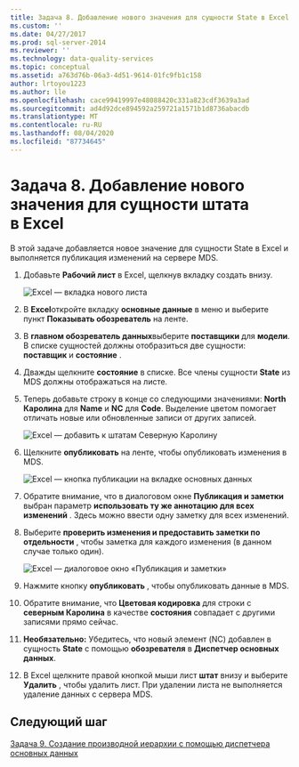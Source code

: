```yaml
---
title: Задача 8. Добавление нового значения для сущности State в Excel | Документация Майкрософт
ms.custom: ''
ms.date: 04/27/2017
ms.prod: sql-server-2014
ms.reviewer: ''
ms.technology: data-quality-services
ms.topic: conceptual
ms.assetid: a763d76b-06a3-4d51-9614-01fc9fb1c158
author: lrtoyou1223
ms.author: lle
ms.openlocfilehash: cace99419997e48088420c331a823cdf3639a3ad
ms.sourcegitcommit: ad4d92dce894592a259721a1571b1d8736abacdb
ms.translationtype: MT
ms.contentlocale: ru-RU
ms.lasthandoff: 08/04/2020
ms.locfileid: "87734645"
---
```

# <a name="task-8-adding-a-new-value-for-state-entity-in-excel"></a>Задача 8. Добавление нового значения для сущности штата в Excel
  В этой задаче добавляется новое значение для сущности State в Excel и выполняется публикация изменений на сервере MDS.  
  
1.  Добавьте **Рабочий лист** в Excel, щелкнув вкладку создать внизу.  
  
     ![Excel — вкладка нового листа](../../2014/tutorials/media/et-addinganewvalueforstateentityinexcel-01.jpg "Excel — вкладка нового листа")  
  
2.  В **Excel**откройте вкладку **основные данные** в меню и выберите пункт **Показывать обозреватель** на ленте.  
  
3.  В **главном обозреватель данных**выберите **поставщики** для **модели**. В списке сущностей должны отобразиться две сущности: **поставщик** и **состояние** .  
  
4.  Дважды щелкните **состояние** в списке. Все члены сущности **State** из MDS должны отображаться на листе.  
  
5.  Теперь добавьте строку в конце со следующими значениями: **North Каролина** для **Name** и **NC** для **Code**. Выделение цветом помогает отличать новые или обновленные записи от других записей.  
  
     ![Excel — добавить к штатам Северную Каролину](../../2014/tutorials/media/et-addinganewvalueforstateentityinexcel-02.jpg "Excel — добавить к штатам Северную Каролину")  
  
6.  Щелкните **опубликовать** на ленте, чтобы опубликовать изменения в MDS.  
  
     ![Excel — кнопка публикации на вкладке основных данных](../../2014/tutorials/media/et-addinganewvalueforstateentityinexcel-03.jpg "Excel — кнопка публикации на вкладке основных данных")  
  
7.  Обратите внимание, что в диалоговом окне **Публикация и заметки** выбран параметр **использовать ту же аннотацию для всех изменений** . Здесь можно ввести одну заметку для всех изменений.  
  
8.  Выберите **проверить изменения и предоставить заметки по отдельности** , чтобы заметка для каждого изменения (в данном случае только один).  
  
     ![Excel — диалоговое окно «Публикация и заметки»](../../2014/tutorials/media/et-addinganewvalueforstateentityinexcel-04.jpg "Excel — диалоговое окно «Публикация и заметки»")  
  
9. Нажмите кнопку **опубликовать** , чтобы опубликовать данные в MDS.  
  
10. Обратите внимание, что **Цветовая кодировка** для строки с **северным Каролина** в качестве **состояния** совпадает с другими записями прямо сейчас.  
  
11. **Необязательно:** Убедитесь, что новый элемент (NC) добавлен в сущность **State** с помощью **обозревателя** в **Диспетчер основных данных**.  
  
12. В Excel щелкните правой кнопкой мыши лист **штат** внизу и выберите **Удалить** , чтобы удалить лист. При удалении листа не выполняется удаление данных с сервера MDS.  
  
## <a name="next-step"></a>Следующий шаг  
 [Задача 9. Создание производной иерархии с помощью диспетчера основных данных](../../2014/tutorials/task-9-creating-a-derived-hierarchy-using-master-data-manager.md)  
  
  
